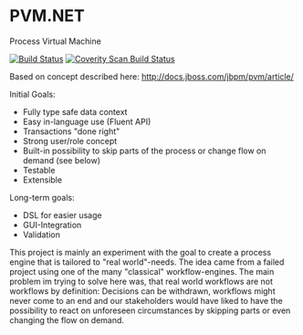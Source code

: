 # PVM.NET
Process Virtual Machine

[![Build Status](https://travis-ci.org/dkschlos/PVM.NET.svg?branch=master)](https://travis-ci.org/dkschlos/PVM.NET)
<a href="https://scan.coverity.com/projects/dkschlos-pvm-net">
  <img alt="Coverity Scan Build Status"
       src="https://scan.coverity.com/projects/6186/badge.svg"/>
</a>

Based on concept described here: http://docs.jboss.com/jbpm/pvm/article/

Initial Goals:
 - Fully type safe data context 
 - Easy in-language use (Fluent API)
 - Transactions "done right"
 - Strong user/role concept
 - Built-in possibility to skip parts of the process or change flow on demand (see below)
 - Testable
 - Extensible

Long-term goals:
 - DSL for easier usage
 - GUI-Integration
 - Validation
 

This project is mainly an experiment with the goal to create a process engine that is tailored to "real world"-needs.
The idea came from a failed project using one of the many "classical" workflow-engines.
The main problem im trying to solve here was, that real world workflows are not workflows by definition:
Decisions can be withdrawn, workflows might never come to an end and our stakeholders would have liked to have the possibility to react on unforeseen circumstances by skipping parts or even changing the flow on demand.


